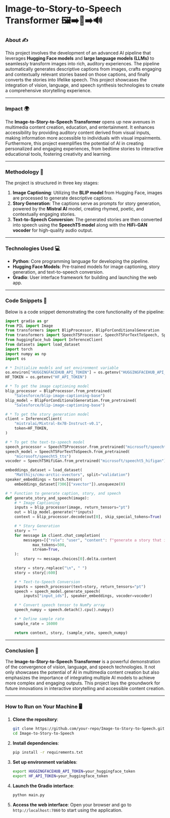 # **Image-to-Story-to-Speech Transformer** 🖼️➡️📝➡️🔊

### **About** ✍️  
This project involves the development of an advanced AI pipeline that leverages **Hugging Face models** and **large language models (LLMs)** to seamlessly transform images into rich, auditory experiences. The pipeline automatically generates descriptive captions from images, crafts engaging and contextually relevant stories based on those captions, and finally converts the stories into lifelike speech. This project showcases the integration of vision, language, and speech synthesis technologies to create a comprehensive storytelling experience.

---

### **Impact** 🌍  
The **Image-to-Story-to-Speech Transformer** opens up new avenues in multimedia content creation, education, and entertainment. It enhances accessibility by providing auditory content derived from visual inputs, making information more accessible to individuals with visual impairments. Furthermore, this project exemplifies the potential of AI in creating personalized and engaging experiences, from bedtime stories to interactive educational tools, fostering creativity and learning.

---

### **Methodology** 🔬  
The project is structured in three key stages:

1. **Image Captioning**: Utilizing the **BLIP model** from Hugging Face, images are processed to generate descriptive captions.
2. **Story Generation**: The captions serve as prompts for story generation, powered by the **Mistral AI** model, creating rhymed, poetic, and contextually engaging stories.
3. **Text-to-Speech Conversion**: The generated stories are then converted into speech using the **SpeechT5 model** along with the **HiFi-GAN vocoder** for high-quality audio output.

---

### **Technologies Used** 💻  
- **Python**: Core programming language for developing the pipeline.
- **Hugging Face Models**: Pre-trained models for image captioning, story generation, and text-to-speech conversion.
- **Gradio**: User interface framework for building and launching the web app.

---

### **Code Snippets** 💾  
Below is a code snippet demonstrating the core functionality of the pipeline:

```python
import gradio as gr
from PIL import Image
from transformers import BlipProcessor, BlipForConditionalGeneration
from transformers import SpeechT5Processor, SpeechT5ForTextToSpeech, SpeechT5HifiGan
from huggingface_hub import InferenceClient
from datasets import load_dataset
import torch
import numpy as np
import os

# * Initialize models and set environment variable
os.environ["HUGGINGFACEHUB_API_TOKEN"] = os.getenv("HUGGINGFACEHUB_API_TOKEN")
HF_TOKEN = os.getenv("HF_API_TOKEN")

# * To get the image captioning model
blip_processor = BlipProcessor.from_pretrained(
    "Salesforce/blip-image-captioning-base")
blip_model = BlipForConditionalGeneration.from_pretrained(
    "Salesforce/blip-image-captioning-base")

# * To get the story generation model
client = InferenceClient(
    "mistralai/Mixtral-8x7B-Instruct-v0.1",
    token=HF_TOKEN,
)

# * To get the text-to-speech model
speech_processor = SpeechT5Processor.from_pretrained("microsoft/speecht5_tts")
speech_model = SpeechT5ForTextToSpeech.from_pretrained(
    "microsoft/speecht5_tts")
vocoder = SpeechT5HifiGan.from_pretrained("microsoft/speecht5_hifigan")

embeddings_dataset = load_dataset(
    "Matthijs/cmu-arctic-xvectors", split="validation")
speaker_embeddings = torch.tensor(
    embeddings_dataset[7306]["xvector"]).unsqueeze(0)

# * Function to generate caption, story, and speech
def generate_story_and_speech(image):
    # * Image Captioning
    inputs = blip_processor(image, return_tensors="pt")
    out = blip_model.generate(**inputs)
    context = blip_processor.decode(out[0], skip_special_tokens=True)

    # * Story Generation
    story = ""
    for message in client.chat_completion(
        messages=[{"role": "user", "content": f"generate a story that is at most 500 Characters long; the story should be about the image above; the story should rhyme and be in a poetic form; the story should be in English; the story should be unique and creative; the story should be interesting and engaging; Act like you are a storyteller and you are telling a story about this scenario. scenario: {context} Story:"}],
            max_tokens=500,
            stream=True,
    ):
        story += message.choices[0].delta.content

    story = story.replace("\n", " ")
    story = story[:600]

    # * Text-to-Speech Conversion
    inputs = speech_processor(text=story, return_tensors="pt")
    speech = speech_model.generate_speech(
        inputs["input_ids"], speaker_embeddings, vocoder=vocoder)

    # * Convert speech tensor to NumPy array
    speech_numpy = speech.detach().cpu().numpy()

    # * Define sample rate
    sample_rate = 16000

    return context, story, (sample_rate, speech_numpy)
```

---

### **Conclusion** 🎯  
The **Image-to-Story-to-Speech Transformer** is a powerful demonstration of the convergence of vision, language, and speech technologies. It not only showcases the potential of AI in multimedia content creation but also emphasizes the importance of integrating multiple AI models to achieve more complex and engaging outputs. This project lays the groundwork for future innovations in interactive storytelling and accessible content creation.

---

### **How to Run on Your Machine** 🖥️  
1. **Clone the repository**:
   ```bash
   git clone https://github.com/your-repo/Image-to-Story-to-Speech.git
   cd Image-to-Story-to-Speech
   ```

2. **Install dependencies**:
   ```bash
   pip install -r requirements.txt
   ```

3. **Set up environment variables**:
   ```bash
   export HUGGINGFACEHUB_API_TOKEN=your_huggingface_token
   export HF_API_TOKEN=your_huggingface_token
   ```

4. **Launch the Gradio interface**:
   ```bash
   python main.py
   ```

5. **Access the web interface**:
   Open your browser and go to `http://localhost:7860` to start using the application.
